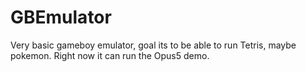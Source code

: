 # GBEmulator

Very basic gameboy emulator, goal its to be able to run Tetris, maybe pokemon.
Right now it can run the Opus5 demo.
